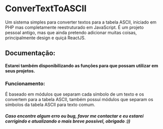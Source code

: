 # ConverTextToASCII
Um sistema simples para converter textos para a tabela ASCII, iniciado em PHP mas completamente reestruturado em JavaScript. É um projeto pessoal antigo, mas que ainda pretendo adicionar muitas coisas, principalmente design e quiçá ReactJS.

## Documentação:
#### Estarei também disponibilizando as funções para que possam utilizar em seus projetos.

### Funcionamento:
É baseado em módulos que separam cada símbolo de um texto e os convertem para a tabela ASCII, também possuí módulos que separam os símbolos da tabela ASCII para texto comum. 

##### Caso encontre algum erro ou bug, favor me contactar e eu estarei corrigindo e atualizando o mais breve possível, obrigado :))
